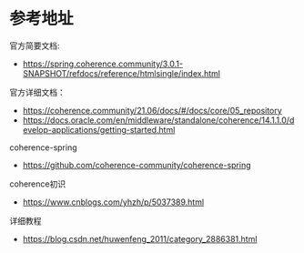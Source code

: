 # 参考地址
官方简要文档:
- https://spring.coherence.community/3.0.1-SNAPSHOT/refdocs/reference/htmlsingle/index.html

官方详细文档：
- https://coherence.community/21.06/docs/#/docs/core/05_repository
- https://docs.oracle.com/en/middleware/standalone/coherence/14.1.1.0/develop-applications/getting-started.html

coherence-spring
- https://github.com/coherence-community/coherence-spring

coherence初识
- https://www.cnblogs.com/yhzh/p/5037389.html

详细教程
- https://blog.csdn.net/huwenfeng_2011/category_2886381.html